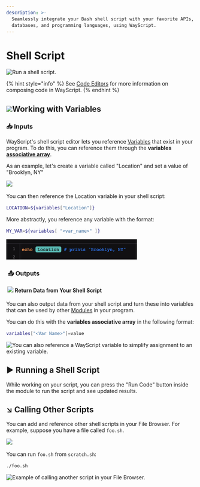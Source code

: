 ```yaml
---
description: >-
  Seamlessly integrate your Bash shell script with your favorite APIs,
  databases, and programming languages, using WayScript.
---
```


# Shell Script

![Run a shell script.](../../.gitbook/assets/shell_script%20%281%29.png)

{% hint style="info" %}
See [Code Editors](../../getting_started/code-editors.md) for more information on composing code in WayScript.
{% endhint %}

## ![](https://firebasestorage.googleapis.com/v0/b/gitbook-28427.appspot.com/o/assets%2F-LjqAStevvF6Z9bkhj6b%2F-Lk-zqgbODOYzqT7c2HW%2F-Lk-za4o3gvO4s5pclGi%2Fcreate_var.png?alt=media&token=85257162-dd84-494a-9ae1-392886209e6e)Working with Variables <a id="working-with-variables"></a>

###  📥 Inputs <a id="inputs"></a>

WayScript's shell script editor lets you reference [Variables](https://docs.wayscript.com/getting_started/variables) that exist in your program. To do this, you can reference them through the **variables** [**associative array**](https://www.gnu.org/software/bash/manual/html_node/Arrays.html).

As an example, let's create a variable called "Location" and set a value of "Brooklyn, NY"

![](../../.gitbook/assets/screen-shot-2020-07-16-at-3.50.52-pm.png)

You can then reference the Location variable in your shell script:

```bash
LOCATION=${variables["Location"]}
```

More abstractly, you reference any variable with the format:

```bash
MY_VAR=${variables[ "<var_name>" ]}
```

![You can also reference a WayScript variable as a shortcut for the associative array syntax.](../../.gitbook/assets/echoLocation.png)

### ​ 📤 Outputs <a id="outputs"></a>

#### ​ ![](../../.gitbook/assets/shell_script%20%281%29.png) Return Data from Your Shell Script <a id="return-data-from-your-javascript"></a>

You can also output data from your shell script and turn these into variables that can be used by other [Modules](https://docs.wayscript.com/getting_started/modules) in your program.

You can do this with the **variables associative array** in the following format:

```bash
variables["<Var Name>"]=value
```

![You can also reference a WayScript variable to simplify assignment to an existing variable. ](../../.gitbook/assets/screen-shot-2020-07-19-at-1.02.37-pm.png)

## ▶ Running a Shell Script <a id="running-javascript"></a>

While working on your script, you can press the "Run Code" button inside the module to run the script and see updated results.

## ↘ Calling Other Scripts

You can add and reference other shell scripts in your File Browser. For example, suppose you have a file called `foo.sh`.

![](../../.gitbook/assets/screen-shot-2020-07-19-at-1.18.52-pm.png)

You can run `foo.sh` from `scratch.sh`:

```bash
./foo.sh
```

![Example of calling another script in your File Browser.](../../.gitbook/assets/screen-shot-2020-07-19-at-1.20.55-pm.png)

